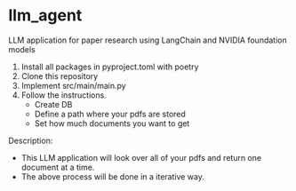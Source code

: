 # llm_agent
LLM application for paper research using LangChain and NVIDIA foundation models 

1. Install all packages in pyproject.toml with poetry
2. Clone this repository
3. Implement src/main/main.py
4. Follow the instructions. 
    - Create DB
    - Define a path where your pdfs are stored
    - Set how much documents you want to get

Description: 
- This LLM application will look over all of your pdfs and return one document at a time.
- The above process will be done in a iterative way.